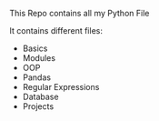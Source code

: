 This Repo contains all my Python File  

It contains different files:  
- Basics  
- Modules  
- OOP  
- Pandas 
- Regular Expressions  
- Database  
- Projects
